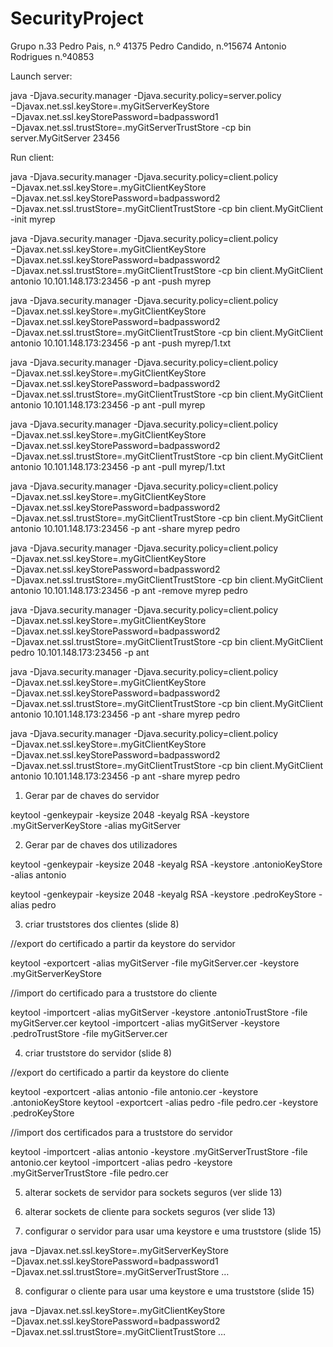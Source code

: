 # SecurityProject

 Grupo n.33
 Pedro Pais, n.º 41375
 Pedro Candido, n.º15674
 Antonio Rodrigues n.º40853


Launch server:

java -Djava.security.manager -Djava.security.policy=server.policy −Djavax.net.ssl.keyStore=.myGitServerKeyStore
−Djavax.net.ssl.keyStorePassword=badpassword1 −Djavax.net.ssl.trustStore=.myGitServerTrustStore -cp bin server.MyGitServer 23456 

Run client:

java -Djava.security.manager -Djava.security.policy=client.policy −Djavax.net.ssl.keyStore=.myGitClientKeyStore
−Djavax.net.ssl.keyStorePassword=badpassword2 −Djavax.net.ssl.trustStore=.myGitClientTrustStore -cp bin client.MyGitClient -init myrep

java -Djava.security.manager -Djava.security.policy=client.policy  −Djavax.net.ssl.keyStore=.myGitClientKeyStore
−Djavax.net.ssl.keyStorePassword=badpassword2 −Djavax.net.ssl.trustStore=.myGitClientTrustStore -cp bin client.MyGitClient antonio 10.101.148.173:23456 -p ant -push myrep

java  -Djava.security.manager -Djava.security.policy=client.policy  −Djavax.net.ssl.keyStore=.myGitClientKeyStore
−Djavax.net.ssl.keyStorePassword=badpassword2 −Djavax.net.ssl.trustStore=.myGitClientTrustStore -cp bin client.MyGitClient antonio 10.101.148.173:23456 -p ant -push myrep/1.txt

java  -Djava.security.manager -Djava.security.policy=client.policy  −Djavax.net.ssl.keyStore=.myGitClientKeyStore
−Djavax.net.ssl.keyStorePassword=badpassword2 −Djavax.net.ssl.trustStore=.myGitClientTrustStore -cp bin client.MyGitClient antonio 10.101.148.173:23456 -p ant -pull myrep

java   -Djava.security.manager -Djava.security.policy=client.policy  −Djavax.net.ssl.keyStore=.myGitClientKeyStore
−Djavax.net.ssl.keyStorePassword=badpassword2 −Djavax.net.ssl.trustStore=.myGitClientTrustStore -cp bin client.MyGitClient antonio 10.101.148.173:23456 -p ant -pull myrep/1.txt

java -Djava.security.manager -Djava.security.policy=client.policy  −Djavax.net.ssl.keyStore=.myGitClientKeyStore
−Djavax.net.ssl.keyStorePassword=badpassword2 −Djavax.net.ssl.trustStore=.myGitClientTrustStore -cp bin client.MyGitClient antonio 10.101.148.173:23456 -p ant -share myrep pedro

java -Djava.security.manager -Djava.security.policy=client.policy  −Djavax.net.ssl.keyStore=.myGitClientKeyStore
−Djavax.net.ssl.keyStorePassword=badpassword2 −Djavax.net.ssl.trustStore=.myGitClientTrustStore -cp bin client.MyGitClient antonio 10.101.148.173:23456 -p ant -remove myrep pedro

java -Djava.security.manager -Djava.security.policy=client.policy  −Djavax.net.ssl.keyStore=.myGitClientKeyStore
−Djavax.net.ssl.keyStorePassword=badpassword2 −Djavax.net.ssl.trustStore=.myGitClientTrustStore -cp bin client.MyGitClient pedro 10.101.148.173:23456 -p ant

java -Djava.security.manager -Djava.security.policy=client.policy  −Djavax.net.ssl.keyStore=.myGitClientKeyStore
−Djavax.net.ssl.keyStorePassword=badpassword2 −Djavax.net.ssl.trustStore=.myGitClientTrustStore -cp bin client.MyGitClient antonio 10.101.148.173:23456 -p ant -share myrep pedro

java -Djava.security.manager -Djava.security.policy=client.policy  −Djavax.net.ssl.keyStore=.myGitClientKeyStore
−Djavax.net.ssl.keyStorePassword=badpassword2 −Djavax.net.ssl.trustStore=.myGitClientTrustStore -cp bin client.MyGitClient antonio 10.101.148.173:23456 -p ant -share myrep pedro




1) Gerar par de chaves do servidor

keytool -genkeypair -keysize 2048 -keyalg RSA -keystore .myGitServerKeyStore -alias myGitServer


2) Gerar par de chaves dos utilizadores

keytool -genkeypair -keysize 2048 -keyalg RSA -keystore .antonioKeyStore -alias antonio

keytool -genkeypair -keysize 2048 -keyalg RSA -keystore .pedroKeyStore -alias pedro


3) criar truststores dos clientes (slide 8)

//export do certificado a partir da keystore do servidor

keytool -exportcert -alias myGitServer -file myGitServer.cer -keystore .myGitServerKeyStore

//import do certificado para a truststore do cliente

keytool -importcert -alias myGitServer -keystore .antonioTrustStore -file myGitServer.cer
keytool -importcert -alias myGitServer -keystore .pedroTrustStore -file myGitServer.cer




4) criar truststore do servidor (slide 8)

//export do certificado a partir da keystore do cliente

keytool -exportcert -alias antonio -file antonio.cer -keystore .antonioKeyStore
keytool -exportcert -alias pedro -file pedro.cer -keystore .pedroKeyStore


//import dos certificados para a truststore do servidor

keytool -importcert -alias antonio -keystore .myGitServerTrustStore -file antonio.cer
keytool -importcert -alias pedro -keystore .myGitServerTrustStore -file pedro.cer



5) alterar sockets de servidor para sockets seguros (ver slide 13)

6) alterar sockets de cliente para sockets seguros (ver slide 13)

7) configurar o servidor para usar uma keystore e uma truststore (slide 15)

java −Djavax.net.ssl.keyStore=.myGitServerKeyStore
−Djavax.net.ssl.keyStorePassword=badpassword1 −Djavax.net.ssl.trustStore=.myGitServerTrustStore …

8) configurar o cliente para usar uma keystore e uma truststore (slide 15)

java −Djavax.net.ssl.keyStore=.myGitClientKeyStore
−Djavax.net.ssl.keyStorePassword=badpassword2 −Djavax.net.ssl.trustStore=.myGitClientTrustStore …






